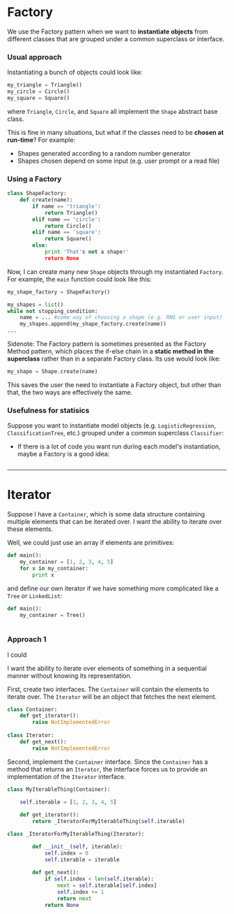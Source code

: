 # Factory

We use the Factory pattern when we want to **instantiate objects** from different classes that are grouped under a common superclass or interface.

### Usual approach

Instantiating a bunch of objects could look like:

```python
my_triangle = Triangle()
my_circle = Circle()
my_square = Square()
```

where `Triangle`, `Circle`, and `Square` all implement the `Shape` abstract base class.

This is fine in many situations, but what if the classes need to be **chosen at run-time**?  For example:
- Shapes generated according to a random number generator
- Shapes chosen depend on some input (e.g. user prompt or a read file)

### Using a Factory

```python
class ShapeFactory:
    def create(name):
        if name == 'triangle':
            return Triangle()
        elif name == 'circle':
            return Circle()
        elif name == 'square':
            return Square()
        else:
            print 'That's not a shape!'
            return None
```

Now, I can create many new `Shape` objects through my instantiated `Factory`.  For example, the `main` function could look like this:

```python
my_shape_factory = ShapeFactory()

my_shapes = list()
while not stopping_condition:
    name = ... #some way of choosing a shape (e.g. RNG or user input)
    my_shapes.append(my_shape_factory.create(name))
...
```

Sidenote: The Factory pattern is sometimes presented as the Factory Method pattern, which places the if-else chain in a **static method in the superclass** rather than in a separate Factory class.  Its use would look like:

```python
my_shape = Shape.create(name)
```

This saves the user the need to instantiate a Factory object, but other than that, the two ways are effectively the same.


### Usefulness for statisics

Suppose you want to instantiate model objects (e.g. `LogisticRegression`, `ClassificationTree`, etc.) grouped under a common superclass `Classifier`:

- If there is a lot of code you want run during each model's instantiation, maybe a Factory is a good idea:
```python

```

<!-- 
#### Useful for statistics

Factories become especially useful if there is large overhead in instantiating objects. 

Suppose you have many statistical models to instantiate that all operate on the same dataset.  Then, we can start with an abstract base class:

```python
class Classifier:
    def __init__(self, df):
        self.data = df
        self.train_x, self.train_y, self.test_x, self.test_y = ... # random splitting
        self.params = None
    
    def train(self):
        raise NotImplementedError
    
    def predict(self):
        raise NotImplementedError
```

and define subclasses like `LogisticRegression` and `ClassificationTree`. 

#### Unit testing

-->

<hr>



# Iterator
Suppose I have a `Container`, which is some data structure containing multiple elements that can be iterated over.  I want the ability to iterate over these elements.

Well, we could just use an array if elements are primitives:

```python
def main():
    my_container = [1, 2, 3, 4, 5]
    for x in my_container:
        print x
```

and define our own iterator if we have something more complicated like a `Tree` or `LinkedList`:

```python
def main():
    my_container = Tree()
    
```


### Approach 1

I could 




I want the ability to iterate over elements of something in a sequential manner without knowing its representation.

First, create two interfaces.  The `Container` will contain the elements to iterate over.  The `Iterator` will be an object that fetches the next element.

```python
class Container:
    def get_iterator():
        raise NotImplementedError
        
class Iterator:
    def get_next():
        raise NotImplementedError
```

Second, implement the `Container` interface.  Since the `Container` has a method that returns an `Iterator`, the interface forces us to provide an implementation of the `Iterator` interface.

```python
class MyIterableThing(Container):

    self.iterable = [1, 2, 3, 4, 5]
    
    def get_iterator():
        return _IteratorForMyIterableThing(self.iterable)

class _IteratorForMyIterableThing(Iterator):

        def __init__(self, iterable):
            self.index = 0
            self.iterable = iterable
    
        def get_next():
            if self.index < len(self.iterable):
                next = self.iterable[self.index]
                self.index += 1
                return next
            return None
```


